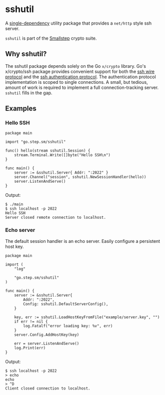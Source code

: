 # sshutil

A [single-dependency][gomod] utility package that provides a `net/http` style ssh server.

`sshutil` is part of the [Smallstep][smallstep] crypto suite.

[gomod]: https://github.com/smallstep/sshutil/blob/master/go.mod
[smallstep]: https://smallstep.com/docs

## Why sshutil?

The sshutil package depends solely on the Go `x/crypto` library.
Go's x/crypto/ssh package provides convenient support for both the [ssh wire protocol][rfc4253] and the [ssh authentication protocol][rfc4252].
The authentication protocol implementation is scoped to single connections.
A small, but tedious, amount of work is required to implement a full connection-tracking server.
`sshutil` fills in the gap.

[rfc4252]: https://tools.ietf.org/html/rfc4252
[rfc4253]: https://tools.ietf.org/html/rfc4253

## Examples

### Hello SSH

```golang
package main

import "go.step.sm/sshutil"

func() hello(stream sshutil.Session) {
	stream.Terminal.Write([]byte("Hello SSH\n")
}

func main() {
	server := &sshutil.Server{ Addr: ":2022" }
	server.Channel("session", sshutil.NewSessionHandler(hello))
	server.ListenAndServe()
}
```

Output:
```
$ ./main
$ ssh localhost -p 2022
Hello SSH
Server closed remote connection to localhost.
```

### Echo server

The default session handler is an echo server.
Easily configure a persistent host key.

```golang
package main

import (
	"log"

	"go.step.sm/sshutil"
)

func main() {
	server := &sshutil.Server{
		Addr: ":2022",
		Config: sshutil.DefaultServerConfig(),
	}

	key, err := sshutil.LoadHostKeyFromFile("example/server.key", "")
	if err != nil {
		log.Fatalf("error loading key: %v", err)
	}
	server.Config.AddHostKey(key)

	err = server.ListenAndServe()
	log.Print(err)
}
```

Output:
```
$ ssh localhost -p 2022
> echo
echo
> ^D
Client closed connection to localhost.
```


